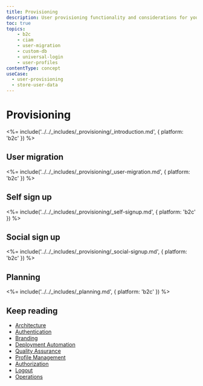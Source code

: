```yaml
---
title: Provisioning
description: User provisioning functionality and considerations for your B2C implementation. 
toc: true
topics:
    - b2c
    - ciam
    - user-migration
    - custom-db
    - universal-login
    - user-profiles
contentType: concept
useCase:
  - user-provisioning
  - store-user-data
---
```

# Provisioning

<%= include('../../_includes/_provisioning/_introduction.md', { platform: 'b2c' }) %>

## User migration

<%= include('../../_includes/_provisioning/_user-migration.md', { platform: 'b2c' }) %>

## Self sign up

<%= include('../../_includes/_provisioning/_self-signup.md', { platform: 'b2c' }) %>

## Social sign up

<%= include('../../_includes/_provisioning/_social-signup.md', { platform: 'b2c' }) %>

## Planning

<%= include('../../_includes/_planning.md', { platform: 'b2c' }) %>

## Keep reading

* [Architecture](/architecture-scenarios/implementation/b2c/b2c-architecture)
* [Authentication](/architecture-scenarios/implementation/b2c/b2c-authentication)
* [Branding](/architecture-scenarios/implementation/b2c/b2c-branding)
* [Deployment Automation](/architecture-scenarios/implementation/b2c/b2c-deployment)
* [Quality Assurance](/architecture-scenarios/implementation/b2c/b2c-qa)
* [Profile Management](/architecture-scenarios/implementation/b2c/b2c-profile-mgmt)
* [Authorization](/architecture-scenarios/implementation/b2c/b2c-authorization)
* [Logout](/architecture-scenarios/implementation/b2c/b2c-logout)
* [Operations](/architecture-scenarios/implementation/b2c/b2c-operations)
